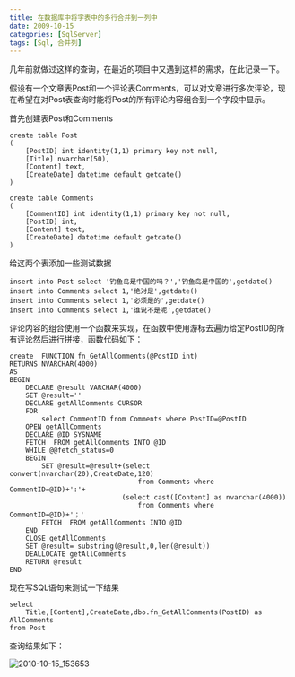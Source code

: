 ```yaml
---
title: 在数据库中将字表中的多行合并到一列中
date: 2009-10-15
categories: [SqlServer]
tags: [Sql, 合并列]
---
```


几年前就做过这样的查询，在最近的项目中又遇到这样的需求，在此记录一下。

假设有一个文章表Post和一个评论表Comments，可以对文章进行多次评论，现在希望在对Post表查询时能将Post的所有评论内容组合到一个字段中显示。

首先创建表Post和Comments

```
create table Post
(
    [PostID] int identity(1,1) primary key not null,
    [Title] nvarchar(50),
    [Content] text,
    [CreateDate] datetime default getdate()
)

create table Comments
(
    [CommentID] int identity(1,1) primary key not null,
    [PostID] int,
    [Content] text,
    [CreateDate] datetime default getdate()
)
```

给这两个表添加一些测试数据

```
insert into Post select '钓鱼岛是中国的吗？','钓鱼岛是中国的',getdate()
insert into Comments select 1,'绝对是',getdate()
insert into Comments select 1,'必须是的',getdate()
insert into Comments select 1,'谁说不是呢',getdate()
```

评论内容的组合使用一个函数来实现，在函数中使用游标去遍历给定PostID的所有评论然后进行拼接，函数代码如下：

```
create  FUNCTION fn_GetAllComments(@PostID int)
RETURNS NVARCHAR(4000)
AS
BEGIN
    DECLARE @result VARCHAR(4000)
    SET @result=''
    DECLARE getAllComments CURSOR
    FOR
        select CommentID from Comments where PostID=@PostID
    OPEN getAllComments
    DECLARE @ID SYSNAME
    FETCH  FROM getAllComments INTO @ID
    WHILE @@fetch_status=0
    BEGIN
        SET @result=@result+(select convert(nvarchar(20),CreateDate,120)
                                from Comments where CommentID=@ID)+':'+
                            (select cast([Content] as nvarchar(4000))
                                from Comments where CommentID=@ID)+'；'
        FETCH  FROM getAllComments INTO @ID
    END
    CLOSE getAllComments
    SET @result= substring(@result,0,len(@result))
    DEALLOCATE getAllComments
    RETURN @result
END
```

现在写SQL语句来测试一下结果

```
select
    Title,[Content],CreateDate,dbo.fn_GetAllComments(PostID) as AllComments
from Post
```

查询结果如下：

![2010-10-15_153653](http://oec2003.qiniudn.com/2010-10-15_153653.png)

